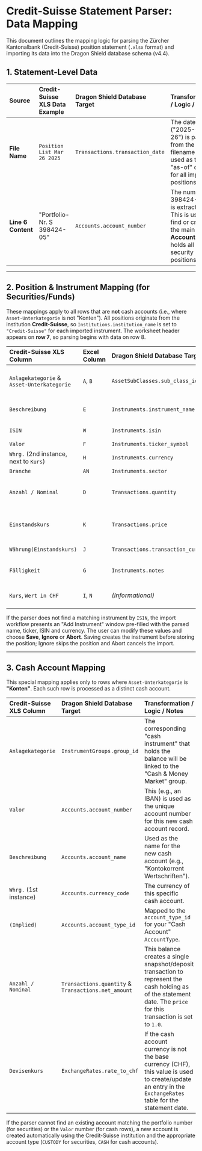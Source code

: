 # Credit-Suisse Statement Parser: Data Mapping

This document outlines the mapping logic for parsing the Zürcher Kantonalbank (Credit-Suisse) position statement (`.xlsx` format) and importing its data into the Dragon Shield database schema (v4.4).

## 1. Statement-Level Data

| Source | Credit-Suisse XLS Data Example | Dragon Shield Database Target | Transformation / Logic / Notes |
| :--- | :--- | :--- | :--- |
| **File Name** | `Position List Mar 26 2025` | `Transactions.transaction_date` | The date ("2025-03-26") is parsed from the filename and used as the "as-of" date for all imported positions. |
| **Line 6 Content** | "Portfolio-Nr. S 398424-05" | `Accounts.account_number` | The number ("S 398424-05") is extracted. This is used to find or create the main **Account** that holds all security positions. |

---

## 2. Position & Instrument Mapping (for Securities/Funds)

These mappings apply to all rows that are **not** cash accounts (i.e., where `Asset-Unterkategorie` is not "Konten").
All positions originate from the institution **Credit-Suisse**, so `Institutions.institution_name` is set to `"Credit-Suisse"` for each imported instrument. The worksheet header appears on **row 7**, so parsing begins with data on row 8.

| Credit-Suisse XLS Column | Excel Column | Dragon Shield Database Target | Transformation / Logic / Notes |
| :--- | :--- | :--- | :--- |
| `Anlagekategorie` & `Asset-Unterkategorie` | `A`, `B` | `AssetSubClasses.sub_class_id` | Mapped to an `AssetSubClasses.sub_class_id` via a configuration map in DragonShield/docs/AssetClassDefinitionConcept.md defined in the last column Credit-Suisse Parsing |
| `Beschreibung` | `E` | `Instruments.instrument_name` | Combined with the institution name "Credit-Suisse" and `Whrg.` to form the instrument display name (e.g., `Credit-Suisse Kontokorrent Wertschriften CHF`). |
| `ISIN` | `W` | `Instruments.isin` | The primary unique identifier used to look up existing instruments or create new ones. |
| `Valor` | `F` | `Instruments.ticker_symbol` | Used as the ticker symbol for the instrument. |
| `Whrg.` (2nd instance, next to `Kurs`) | `H` | `Instruments.currency` | The trading currency of the instrument itself (e.g., "CHF", "USD"). |
| `Branche` | `AN` | `Instruments.sector` | Directly mapped to the instrument's sector. |
| `Anzahl / Nominal` | `D` | `Transactions.quantity` | The quantity of shares or the nominal value for bonds. If the row describes **Credit-Suisse Call Account USD** and this cell is blank, the parser records a value of `0`. |
| `Einstandskurs` | `K` | `Transactions.price` | **Cost Basis.** Used as the price for the initial transaction. For bonds priced in percent (e.g., "99.50%"), the value is converted to a decimal (0.995). |
| `Währung(Einstandskurs)` | `J` | `Transactions.transaction_currency` | The currency in which the `Einstandskurs` is denominated. |
| `Fälligkeit` | `G` | `Instruments.notes` | Maturity date for bonds. Stored in the `notes` field as the current schema doesn't have a dedicated `maturity_date`. Format `DD.MM.YY` is parsed. |
| `Kurs`, `Wert in CHF` | `I`, `N` | *(Informational)* | The current market price and value. Not used for the initial cost-basis transaction but are key for P&L calculations and "exits" reconciliation. |

If the parser does not find a matching instrument by `ISIN`, the import workflow presents an "Add Instrument" window pre-filled with the parsed name, ticker, ISIN and currency. The user can modify these values and choose **Save**, **Ignore** or **Abort**. Saving creates the instrument before storing the position; Ignore skips the position and Abort cancels the import.

---

## 3. Cash Account Mapping

This special mapping applies only to rows where `Asset-Unterkategorie` is **"Konten"**. Each such row is processed as a distinct cash account.

| Credit-Suisse XLS Column | Dragon Shield Database Target | Transformation / Logic / Notes |
| :--- | :--- | :--- |
| `Anlagekategorie` | `InstrumentGroups.group_id` | The corresponding "cash instrument" that holds the balance will be linked to the "Cash & Money Market" group. |
| `Valor` | `Accounts.account_number` | This (e.g., an IBAN) is used as the unique account number for this new cash account record. |
| `Beschreibung` | `Accounts.account_name` | Used as the name for the new cash account (e.g., "Kontokorrent Wertschriften"). |
| `Whrg.` (1st instance) | `Accounts.currency_code` | The currency of this specific cash account. |
| `(Implied)` | `Accounts.account_type_id` | Mapped to the `account_type_id` for your "Cash Account" `AccountType`. |
| `Anzahl / Nominal` | `Transactions.quantity` & `Transactions.net_amount` | This balance creates a single snapshot/deposit transaction to represent the cash holding as of the statement date. The `price` for this transaction is set to `1.0`. |
| `Devisenkurs` | `ExchangeRates.rate_to_chf` | If the cash account currency is not the base currency (CHF), this value is used to create/update an entry in the `ExchangeRates` table for the statement date. |

If the parser cannot find an existing account matching the portfolio number (for securities) or the `Valor` number (for cash rows), a new account is created automatically using the Credit-Suisse institution and the appropriate account type (`CUSTODY` for securities, `CASH` for cash accounts).

